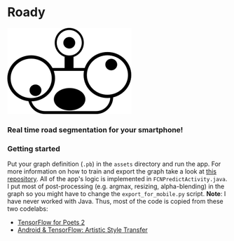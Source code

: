 # Roady
![alt text][image1]
### Real time road segmentation for your smartphone!

[//]: # (Image References)
[image1]: ./icon_v2.png

### Getting started
Put your graph definition (`.pb`) in the `assets` directory and run the app. For more information on how to train and export the graph take a look at [this repository](https://github.com/see--/P12-Semantic-Segmentation). All of the app's logic is implemented in `FCNPredictActivity.java`. I put most of post-processing (e.g. argmax, resizing, alpha-blending) in the graph so you might have to change the `export_for_mobile.py` script.
**Note**: I have never worked with Java. Thus, most of the code is copied from these two codelabs:
- [TensorFlow for Poets 2](https://codelabs.developers.google.com/codelabs/tensorflow-for-poets-2/index.html?index=..%2F..%2Findex#0)
- [Android & TensorFlow: Artistic Style Transfer](https://codelabs.developers.google.com/codelabs/tensorflow-style-transfer-android/index.html?index=..%2F..%2Findex#0)